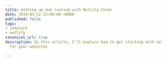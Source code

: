 ```yaml
---
title: Getting up and running with Netlify Forms
date: 2019-03-21 23:00:00 +0000
published: false
tags:
- jamstack
- netlify
canonical_url: true
description: In this article, I'll explain how to get starting with netlify forms
  for your websites

---
```

